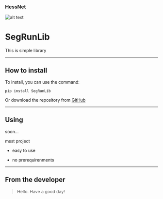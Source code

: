### HessNet
![alt text](loss.jpg)
# **SegRunLib** #

This is simple library 

----------


## How to install ##
To install, you can use the command:

    pip install SegRunLib

Or download the repository from [GitHub](https://github.com/NotYourLady)

----------

## Using ##
soon...

  
msst project  
  
- easy to use
  
- no prerequirenments
  


----------


## From the developer ##

> Hello. Have a good day!
  
